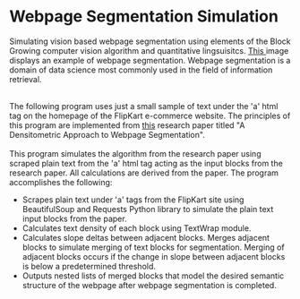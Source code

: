# Webpage Segmentation Simulation
Simulating vision based webpage segmentation using elements of the Block Growing computer vision algorithm and quantitative lingsuisitcs. <a href="https://d3i71xaburhd42.cloudfront.net/13c93315a70ffe9746f7857be4ee0aa2c4326803/1-Figure1-1.png">This </a> image displays an example of webpage  segmentation. Webpage segmentation is a domain of data science most commonly used in the field of information retrieval.<p>
<br>The following program uses just a small sample of text under the 'a' html tag on the homepage of the FlipKart e-commerce website. The principles of this program are implemented from <a href="https://www.researchgate.net/publication/221614096_A_Densitometric_Approach_to_Web_Page_Segmentation">this</a> research paper titled "A Densitometric Approach to Webpage Segmentation".</br>
<br>This program  simulates the algorithm from the research paper using scraped plain text from the 'a' html tag acting as the input blocks from the research paper. All calculations are derived from the paper. The program accomplishes the following:</br>
 <ul>
  <li>Scrapes plain text under 'a' tags from the FlipKart site using BeautifulSoup and Requests Python library to simulate the plain text input blocks from the paper.</li>
  <li>Calculates text density of each block using TextWrap module.</li>
  <li>Calculates slope deltas between adjacent blocks. Merges adjacent blocks to simulate merging of text blocks for segmentation. Merging of adjacent blocks occurs if the change in slope between adjacent blocks is below a predetermined threshold.</li>
  <li>Outputs nested lists of merged blocks that model the desired semantic structure of the webpage after webpage segmentation is completed.</li>
  
